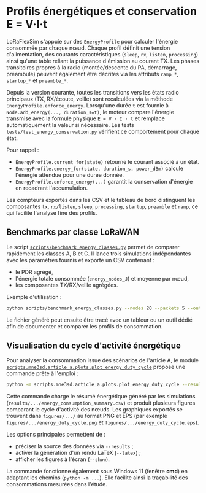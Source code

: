 # Profils énergétiques et conservation E = V·I·t

LoRaFlexSim s'appuie sur des `EnergyProfile` pour calculer l'énergie
consommée par chaque nœud.  Chaque profil définit une tension d'alimentation,
des courants caractéristiques (`sleep`, `rx`, `listen`, `processing`) ainsi
qu'une table reliant la puissance d'émission au courant TX.  Les phases
transitoires propres à la radio (montée/descente du PA, démarrage, préambule)
peuvent également être décrites via les attributs `ramp_*`, `startup_*` et
`preamble_*`.

Depuis la version courante, toutes les transitions vers les états radio
principaux (TX, RX/écoute, veille) sont recalculées via la méthode
`EnergyProfile.enforce_energy`.  Lorsqu'une durée `t` est fournie à
`Node.add_energy(..., duration_s=t)`, le moteur compare l'énergie transmise
avec la formule physique `E = V · I · t` et remplace automatiquement la valeur
si nécessaire.  Les tests `tests/test_energy_conservation.py` vérifient ce
comportement pour chaque état.

Pour rappel :

- `EnergyProfile.current_for(state)` retourne le courant associé à un état.
- `EnergyProfile.energy_for(state, duration_s, power_dBm)` calcule l'énergie
  attendue pour une durée donnée.
- `EnergyProfile.enforce_energy(...)` garantit la conservation d'énergie en
  recadrant l'accumulation.

Les compteurs exportés dans les CSV et le tableau de bord distinguent les
composantes `tx`, `rx/listen`, `sleep`, `processing`, `startup`, `preamble` et
`ramp`, ce qui facilite l'analyse fine des profils.

## Benchmarks par classe LoRaWAN

Le script [`scripts/benchmark_energy_classes.py`](../scripts/benchmark_energy_classes.py)
permet de comparer rapidement les classes A, B et C.  Il lance trois
simulations indépendantes avec les paramètres fournis et exporte un CSV
contenant :

- le PDR agrégé,
- l'énergie totale consommée (`energy_nodes_J`) et moyenne par nœud,
- les composantes TX/RX/veille agrégées.

Exemple d'utilisation :

```bash
python scripts/benchmark_energy_classes.py --nodes 20 --packets 5 --output results/energy_classes.csv
```

Le fichier généré peut ensuite être tracé avec un tableur ou un outil dédié
afin de documenter et comparer les profils de consommation.

## Visualisation du cycle d'activité énergétique

Pour analyser la consommation issue des scénarios de l'article A, le module
[`scripts.mne3sd.article_a.plots.plot_energy_duty_cycle`](../scripts/mne3sd/article_a/plots/plot_energy_duty_cycle.py)
propose une commande prête à l'emploi :

```bash
python -m scripts.mne3sd.article_a.plots.plot_energy_duty_cycle --results results/mne3sd/article_a
```

Cette commande charge le résumé énergétique généré par les simulations
(`results/.../energy_consumption_summary.csv`) et produit plusieurs figures
comparant le cycle d'activité des nœuds.  Les graphiques exportés se trouvent
dans `figures/.../` au format PNG et EPS (par exemple
`figures/.../energy_duty_cycle.png` et `figures/.../energy_duty_cycle.eps`).

Les options principales permettent de :

- préciser la source des données via `--results` ;
- activer la génération d'un rendu LaTeX (`--latex`) ;
- afficher les figures à l'écran (`--show`).

La commande fonctionne également sous Windows 11 (fenêtre **cmd**) en adaptant
les chemins (`python -m ...`).  Elle facilite ainsi la traçabilité des
consommations mesurées dans l'étude.
